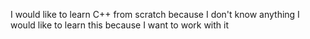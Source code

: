 I would like to learn C++ from scratch because I don't know anything I would like to learn this because I want to work with it
